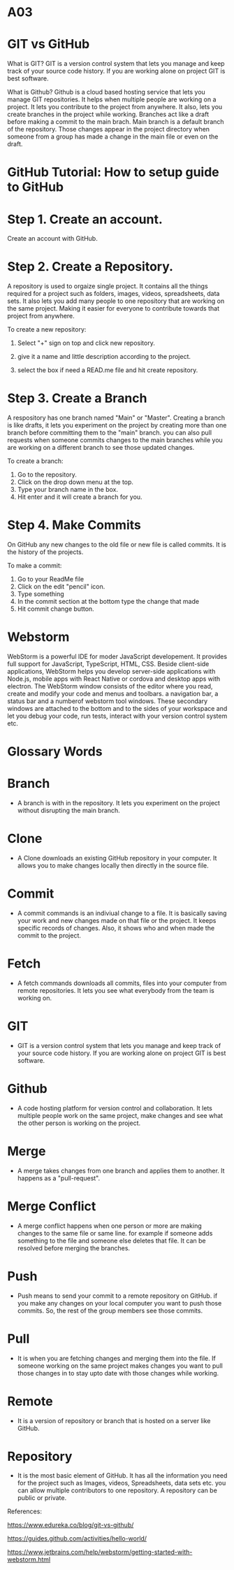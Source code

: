 # A03
# GIT vs GitHub

What is GIT?
 GIT is a version control system that lets you manage and keep track of your source code history. If you are working alone on project GIT is best software.
 
 What is Github?
  Github is a cloud based hosting service that lets you manage GIT repositories. It helps when multiple people are working on a project. It lets you contribute to the project from anywhere. It also, lets you create branches in the project while working. Branches act like a draft before making a commit to the main brach. Main branch is a default branch of the repository. Those changes appear in the project directory when someone from a group has made a change in the main file or even on the draft.  

# GitHub Tutorial: How to setup guide to GitHub

# Step 1. Create an account. 
 Create an account with GitHub. 

# Step 2. Create a Repository.
  A repository is used to orgaize single project. It contains all the things required for a project such as folders, images, videos, spreadsheets, data sets. It also lets you add many people to one repository that are working on the same project. Making it easier for everyone to contribute towards that project from anywhere. 
   
   To create a new repository:
   
   1. Select "+" sign on top and click new repository.
   
   2. give it a name and little description according to the project.
   
   3. select the box if need a READ.me file and hit create repository.

# Step 3. Create a Branch
 
 A respository has one branch named "Main" or "Master". Creating a branch is like drafts, it lets you experiment on the project by creating more than one branch before committing them to the "main" branch.
 you can also pull requests when someone commits changes to the main branches while you are working on a different branch to see those updated changes.
  
  To create a branch:
 
  1. Go to the repository. 
  2. Click on the drop down menu at the top.
  3. Type your branch name in the box.
  4. Hit enter and it will create a branch for you.
 
 # Step 4. Make Commits
 
  On GitHub any new changes to the old file or new file is called commits. It is the history of the projects.
    
  To make a commit:
    
   1. Go to your ReadMe file
   2. Click on the edit "pencil" icon.
   3. Type something
   4. In the commit section at the bottom type the change that made
   5. Hit commit change button.
 
 # Webstorm
 WebStorm is a powerful IDE for moder JavaScript developement. It provides full support for JavaScript, TypeScript, HTML, CSS. Beside client-side applications, WebStorm helps you develop server-side applications with Node.js, mobile apps with React Native or cordova and desktop apps with electron. The WebStorm window consists of the editor where you read, create and modify your code and menus and toolbars. a navigation bar, a status bar and a numberof webstorm tool windows. These secondary windows are attached to the bottom and to the sides of your workspace and let you debug your code, run tests, interact with your version control system etc.
 
 
# Glossary Words

# Branch 
 - A branch is with in the repository. It lets you experiment on the project without disrupting the main branch.
 
# Clone 
- A Clone downloads an existing GitHub repository in your computer. It allows you to make changes locally then directly in the source file.

# Commit 
- A commit commands is an indiviual change to a file. It is basically saving your work and new changes made on that file or the project. It keeps specific records of changes. Also, it shows who and when made the commit to the project.

# Fetch 
- A fetch commands downloads all commits, files into your computer from remote repositories. It lets you see what everybody from the team is working on. 
 
# GIT 
- GIT is a version control system that lets you manage and keep track of your source code history. If you are working alone on project GIT is best software.

# Github 
- A code hosting platform for version control and collaboration. It lets multiple people work on the same project, make changes and see what the other person is working on the project. 

# Merge 
- A merge takes changes from one branch and applies them to another. It happens as a "pull-request". 

# Merge Conflict 
 - A merge conflict happens when one person or more are making changes to the same file or same line. for example if someone adds something to the file and someone else deletes that file. It can be resolved before merging the branches.
 
# Push 
- Push means to send your commit to a remote repository on GitHub. if you make any changes on your local computer you want to push those commits. So, the rest of the group members see those commits.

# Pull 
- It is when you are fetching changes and merging them into the file. If someone working on the same project makes changes you want to pull those changes in to stay upto date with those changes while working. 

# Remote 
- It is a version of repository or branch that is hosted on a server like GitHub. 

# Repository 
- It is the most basic element of GitHub. It has all the information you need for the project such as Images, videos, Spreadsheets, data sets etc. you can allow multiple contributors to one repository. A repository can be public or private.  

References:

https://www.edureka.co/blog/git-vs-github/

https://guides.github.com/activities/hello-world/

https://www.jetbrains.com/help/webstorm/getting-started-with-webstorm.html
 

   
